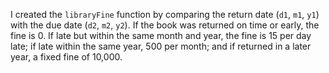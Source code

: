 I created the `libraryFine` function by comparing the return date (`d1`, `m1`, `y1`) with the due date (`d2`, `m2`, `y2`). If the book was returned on time or early, the fine is 0. If late but within the same month and year, the fine is 15 per day late; if late within the same year, 500 per month; and if returned in a later year, a fixed fine of 10,000.
